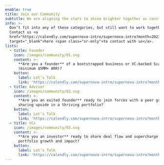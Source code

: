```yaml
---
enable: true
title: Join our Community
subtitle: We are aligning the stars to shine brighter together as constellations.✨
info: >-
  Don’t fit into any of these categories, but still want to work together?
  Contact us <a
  href="https://calendly.com/supernova-intro/supernova-intro?month=2023-05"
  target="_blank">here <span class="sr-only">to contact with us</a>.
lists:
  - title: Founder
    icon: /images/community/01.svg
    content: >-
      **Are you a founder** of a bootstrapped business or VC-backed Scaleup
      (minimum $5MM+ ARR)?
    button:
      label: Let’s Talk
      link: 'https://calendly.com/supernova-intro/supernova-intro?month=2023-05'
  - title: Advisor
    icon: /images/community/02.svg
    content: >-
      **Are you an exited founder** ready to join forces with a peer group
      sharing upside in a thriving portfolio? 
    button:
      label: Let’s Talk
      link: 'https://calendly.com/supernova-intro/supernova-intro?month=2023-05'
  - title: VCs
    icon: /images/community/03.svg
    content: >-
      **Are you an investor** ready to share deal flow and supercharge your
      portfolio growth and impact? 
    button:
      label: Let’s Talk
      link: 'https://calendly.com/supernova-intro/supernova-intro?month=2023-05'
---
```


